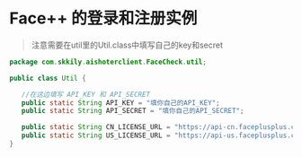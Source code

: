 # Face++ 的登录和注册实例

> 注意需要在util里的Util.class中填写自己的key和secret

```java
package com.skkily.aishoterclient.FaceCheck.util;

public class Util {

   //在这边填写 API_KEY 和 API_SECRET
   public static String API_KEY = "填你自己的API_KEY";
   public static String API_SECRET = "填你自己的API_SECRET";

   public static String CN_LICENSE_URL = "https://api-cn.faceplusplus.com/sdk/v3/auth";
   public static String US_LICENSE_URL = "https://api-us.faceplusplus.com/sdk/v3/auth";
}
```
